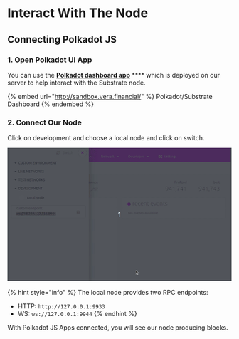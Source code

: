 # Interact With The Node

## Connecting Polkadot JS

### 1. Open Polkadot UI App

You can use the [**Polkadot dashboard app**](http://sandbox.vera.financial/) **** which is deployed on our server to help interact with the Substrate node.

{% embed url="http://sandbox.vera.financial/" %}
Polkadot/Substrate Dashboard
{% endembed %}

### 2. Connect Our Node

Click on development and choose a local node and click on switch.

![](../../.gitbook/assets/sandbox.gif)

{% hint style="info" %}
The local node provides two RPC endpoints:

* HTTP: `http://127.0.0.1:9933`
* WS: `ws://127.0.0.1:9944`
{% endhint %}

With Polkadot JS Apps connected, you will see our node producing blocks.
